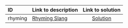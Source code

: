 | ID | Link to description | Link to solution |
|:---|:---|:---:|
| rhyming | [Rhyming Slang](https://open.kattis.com/problems/rhyming) | [Solution](https://github.com/versenyi98/kattis-solutions/tree/main/solutions/Rhyming%20Slang)|
